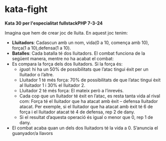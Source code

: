 # kata-fight

**Kata 30 per l'especialitat fullstackPHP 7-3-24**

Imagina que hem de crear joc de lluita. En aquest joc tenim:
- **Lluitadors**: Cadascun amb un nom, vida(0 a 10, comença amb 10), força(1 a 10),defensa(1 a 10).
- **Batalles**: Cada batalla té dos lluitadors. El combat funciona de la següent manera, mentre no ha acabat el combat:
- Es compara la força dels dos lluitadors. Si la força és:
   - *igual*: hi ha un 50% de possibilitats que l’atac tingui éxit per un lluitador o l’altre.
   - Lluitador 1 té més força: 70% de possibilitats de que l’atac tingui èxit al lluitador 1 i 30% el lluitador 2.
   - Lluitador 2 té més força: El mateix però a l’inrevés.
   - Cada cop que un lluitador té èxit en l’atac, es resta tanta vida al rival com: Força té el lluitador que ha atacat amb èxit – defensa lluitador atacat.
   Per exemple, si el lluitador que ha atacat amb èxit té 6 de força i el lluitador atacat té 4 de defensa, rep 2 de dany.
  - Si el resultat d’aquesta operació és igual o menor que 0, rep 1 de dany.
- El combat acaba quan un dels dos lluitadors té la vida a 0. S’anuncia el guanyador/a llavors
